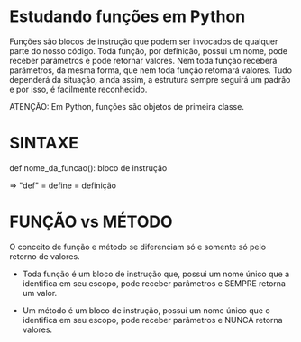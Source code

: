 # Estudando funções em Python


Funções são blocos de instrução que podem ser invocados de qualquer parte do nosso código. Toda função, por definição, possui um nome, pode receber parâmetros e pode retornar valores. Nem toda função receberá parâmetros, da mesma forma, que nem toda função retornará valores. Tudo dependerá da situação, ainda assim, a estrutura sempre seguirá um padrão e por isso, é facilmente reconhecido.


ATENÇÃO: Em Python, funções são objetos de primeira classe.


# SINTAXE
def nome_da_funcao():
    bloco de instrução

=> "def" = define = definição


# FUNÇÃO vs MÉTODO
O conceito de função e método se diferenciam só e somente só pelo retorno de valores.

- Toda função é um bloco de instrução que, possui um nome único que a identifica em seu escopo, pode receber parâmetros e SEMPRE retorna um valor.

- Um método é um bloco de instrução, possui um nome único que o identifica em seu escopo, pode receber parâmetros e NUNCA retorna valores.
